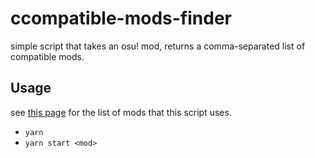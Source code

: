 # ccompatible-mods-finder

simple script that takes an osu! mod, returns a comma-separated list of compatible mods.

## Usage

see [this page](https://github.com/ppy/osu-web/blob/master/database/mods.json) for the list of mods that this script uses.

- `yarn`
- `yarn start <mod>`

